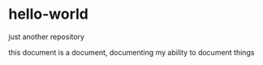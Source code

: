 # hello-world
just another repository


this document is a document, documenting my ability to document things
